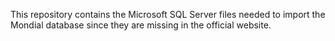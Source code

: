 This repository contains the Microsoft SQL Server files needed to import the Mondial database since they are missing in the official website.
